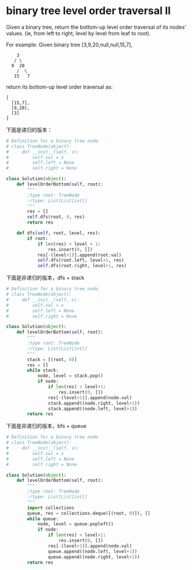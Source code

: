 # binary tree level order traversal II

Given a binary tree, return the bottom-up level order traversal of its nodes' values. (ie, from left to right, level by level from leaf to root).

For example:
Given binary tree [3,9,20,null,null,15,7],
```
    3
   / \
  9  20
    /  \
   15   7
```
return its bottom-up level order traversal as:
```
[
  [15,7],
  [9,20],
  [3]
]
```

下面是递归的版本：

```python
# Definition for a binary tree node.
# class TreeNode(object):
#     def __init__(self, x):
#         self.val = x
#         self.left = None
#         self.right = None

class Solution(object):
    def levelOrderBottom(self, root):
        """
        :type root: TreeNode
        :rtype: List[List[int]]
        """
        res = []
        self.dfs(root, 0, res)
        return res

    def dfs(self, root, level, res):
        if root:
            if len(res) < level + 1:
                res.insert(0, [])
            res[-(level+1)].append(root.val)
            self.dfs(root.left, level+1, res)
            self.dfs(root.right, level+1, res)


```

下面是非递归的版本，dfs + stack

```python
# Definition for a binary tree node.
# class TreeNode(object):
#     def __init__(self, x):
#         self.val = x
#         self.left = None
#         self.right = None

class Solution(object):
    def levelOrderBottom(self, root):
        """
        :type root: TreeNode
        :rtype: List[List[int]]
        """
        stack = [(root, 0)]
        res = []
        while stack:
            node, level = stack.pop()
            if node:
                if len(res) < level+1:
                    res.insert(0, [])
                res[-(level+1)].append(node.val)
                stack.append((node.right, level+1))
                stack.append((node.left, level+1))
        return res
```

下面是非递归的版本，bfs + queue

```python
# Definition for a binary tree node.
# class TreeNode(object):
#     def __init__(self, x):
#         self.val = x
#         self.left = None
#         self.right = None

class Solution(object):
    def levelOrderBottom(self, root):
        """
        :type root: TreeNode
        :rtype: List[List[int]]
        """
        import collections
        queue, res = collections.deque([(root, 0)]), []
        while queue:
            node, level = queue.popleft()
            if node:
                if len(res) < level+1:
                    res.insert(0, [])
                res[-(level+1)].append(node.val)
                queue.append((node.left, level+1))
                queue.append((node.right, level+1))
        return res
```
